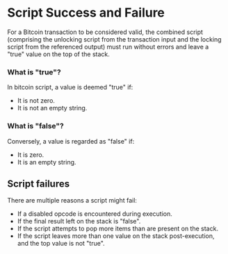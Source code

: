# Script Success and Failure
For a Bitcoin transaction to be considered valid, the combined script (comprising the unlocking script from the transaction input and the locking script from the referenced output) must run without errors and leave a "true" value on the top of the stack.

### What is "true"?
In bitcoin script, a value is deemed "true" if:
- It is not zero.
- It is not an empty string.

### What is "false"?
Conversely, a value is regarded as "false" if:
- It is zero.
- It is an empty string.

## Script failures
There are multiple reasons a script might fail:
- If a disabled opcode is encountered during execution.
- If the final result left on the stack is "false".
- If the script attempts to pop more items than are present on the stack.
- If the script leaves more than one value on the stack post-execution, and the top value is not "true".
